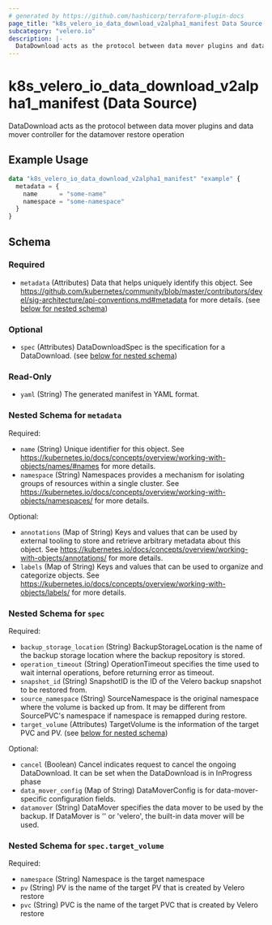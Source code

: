 ```yaml
---
# generated by https://github.com/hashicorp/terraform-plugin-docs
page_title: "k8s_velero_io_data_download_v2alpha1_manifest Data Source - terraform-provider-k8s"
subcategory: "velero.io"
description: |-
  DataDownload acts as the protocol between data mover plugins and data mover controller for the datamover restore operation
---
```


# k8s_velero_io_data_download_v2alpha1_manifest (Data Source)

DataDownload acts as the protocol between data mover plugins and data mover controller for the datamover restore operation

## Example Usage

```terraform
data "k8s_velero_io_data_download_v2alpha1_manifest" "example" {
  metadata = {
    name      = "some-name"
    namespace = "some-namespace"
  }
}
```

<!-- schema generated by tfplugindocs -->
## Schema

### Required

- `metadata` (Attributes) Data that helps uniquely identify this object. See https://github.com/kubernetes/community/blob/master/contributors/devel/sig-architecture/api-conventions.md#metadata for more details. (see [below for nested schema](#nestedatt--metadata))

### Optional

- `spec` (Attributes) DataDownloadSpec is the specification for a DataDownload. (see [below for nested schema](#nestedatt--spec))

### Read-Only

- `yaml` (String) The generated manifest in YAML format.

<a id="nestedatt--metadata"></a>
### Nested Schema for `metadata`

Required:

- `name` (String) Unique identifier for this object. See https://kubernetes.io/docs/concepts/overview/working-with-objects/names/#names for more details.
- `namespace` (String) Namespaces provides a mechanism for isolating groups of resources within a single cluster. See https://kubernetes.io/docs/concepts/overview/working-with-objects/namespaces/ for more details.

Optional:

- `annotations` (Map of String) Keys and values that can be used by external tooling to store and retrieve arbitrary metadata about this object. See https://kubernetes.io/docs/concepts/overview/working-with-objects/annotations/ for more details.
- `labels` (Map of String) Keys and values that can be used to organize and categorize objects. See https://kubernetes.io/docs/concepts/overview/working-with-objects/labels/ for more details.


<a id="nestedatt--spec"></a>
### Nested Schema for `spec`

Required:

- `backup_storage_location` (String) BackupStorageLocation is the name of the backup storage location where the backup repository is stored.
- `operation_timeout` (String) OperationTimeout specifies the time used to wait internal operations, before returning error as timeout.
- `snapshot_id` (String) SnapshotID is the ID of the Velero backup snapshot to be restored from.
- `source_namespace` (String) SourceNamespace is the original namespace where the volume is backed up from. It may be different from SourcePVC's namespace if namespace is remapped during restore.
- `target_volume` (Attributes) TargetVolume is the information of the target PVC and PV. (see [below for nested schema](#nestedatt--spec--target_volume))

Optional:

- `cancel` (Boolean) Cancel indicates request to cancel the ongoing DataDownload. It can be set when the DataDownload is in InProgress phase
- `data_mover_config` (Map of String) DataMoverConfig is for data-mover-specific configuration fields.
- `datamover` (String) DataMover specifies the data mover to be used by the backup. If DataMover is '' or 'velero', the built-in data mover will be used.

<a id="nestedatt--spec--target_volume"></a>
### Nested Schema for `spec.target_volume`

Required:

- `namespace` (String) Namespace is the target namespace
- `pv` (String) PV is the name of the target PV that is created by Velero restore
- `pvc` (String) PVC is the name of the target PVC that is created by Velero restore
